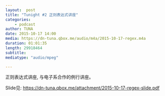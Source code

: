 ```yaml
---
layout:  post
title: "Tunight #2 正则表达式讲座"
categories:
    - podcast
author: TUNA
date: 2015-10-17 14:00
media: https://dn-tuna.qbox.me/audio/m4a/2015-10-17-regex.m4a
duration: 01:01:35
length: 29918464
subtitle: 
mediatype: "audio/mpeg"

---
```



正则表达式讲座, 与电子系合作的例行讲座。

Slide见: <https://dn-tuna.qbox.me/attachment/2015-10-17-regex-slide.pdf>

